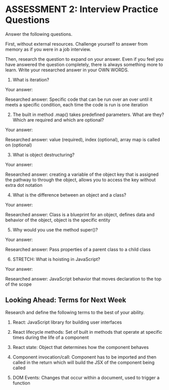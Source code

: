 # ASSESSMENT 2: Interview Practice Questions

Answer the following questions.

First, without external resources. Challenge yourself to answer from memory as if you were in a job interview.

Then, research the question to expand on your answer. Even if you feel you have answered the question completely, there is always something more to learn. Write your researched answer in your OWN WORDS.

1. What is iteration?

  Your answer:

  Researched answer: Specific code that can be run over an over until it meets a specific condition, each time the code is run is one iteration



2. The built in method .map() takes predefined parameters. What are they? Which are required and which are optional?

  Your answer:

  Researched answer: value (required), index (optional), array map is called on (optional)



3. What is object destructuring?

  Your answer:

  Researched answer: creating a variable of the object key that is assigned the pathway to through the object, allows you to access the key without extra dot notation



4. What is the difference between an object and a class?

  Your answer:

  Researched answer: Class is a blueprint for an object, defines data and behavior of the object, object is the specific entity



5. Why would you use the method super()?

  Your answer:

  Researched answer: Pass properties of a parent class to a child class



6. STRETCH: What is hoisting in JavaScript?

  Your answer:

  Researched answer: JavaScript behavior that moves declaration to the top of the scope



## Looking Ahead: Terms for Next Week

Research and define the following terms to the best of your ability.

1. React: JavaScript library for building user interfaces

2. React lifecycle methods: Set of built in methods that operate at specific times during the life of a component

3. React state: Object that determines how the component behaves

4. Component invocation/call: Component has to be imported and then called in the return which will build the JSX of the component being called

5. DOM Events: Changes that occur within a document, used to trigger a function
